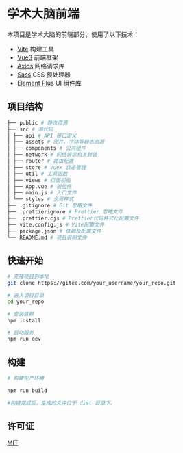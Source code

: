 <!--
 * @Author: ND_LJQ
 * @Date: 2023-03-25 09:34:45
 * @LastEditors: ND_LJQ
 * @LastEditTime: 2023-04-30 07:55:45
 * @Description:
 * @Email: ndliujunqi@outlook.com
-->

# 学术大脑前端

本项目是学术大脑的前端部分，使用了以下技术：

- [Vite](https://github.com/vitejs/vite) 构建工具
- [Vue3](https://v3.vuejs.org/) 前端框架
- [Axios](https://axios-http.com/) 网络请求库
- [Sass](https://sass-lang.com/) CSS 预处理器
- [Element Plus](https://element-plus.org/) UI 组件库

## 项目结构

```bash
├── public # 静态资源
├── src # 源代码
│ ├── api # API 接口定义
│ ├── assets # 图片、字体等静态资源
│ ├── components # 公共组件
│ ├── network # 网络请求相关封装
│ ├── router # 路由配置
│ ├── store # Vuex 状态管理
│ ├── util # 工具函数
│ ├── views # 页面视图
│ ├── App.vue # 根组件
│ ├── main.js # 入口文件
│ └── styles # 全局样式
├── .gitignore # Git 忽略文件
├── .prettierignore # Prettier 忽略文件
├── .prettier.cjs # Prettier代码格式化配置文件
├── vite.config.js # Vite配置文件
├── package.json # 依赖及配置文件
└── README.md # 项目说明文件
```

## 快速开始

```bash
# 克隆项目到本地
git clone https://gitee.com/your_username/your_repo.git

# 进入项目目录
cd your_repo

# 安装依赖
npm install

# 启动服务
npm run dev
```

## 构建

```bash
# 构建生产环境

npm run build

#构建完成后，生成的文件位于 dist 目录下。

```

## 许可证

[MIT](https://opensource.org/license/mit/)
